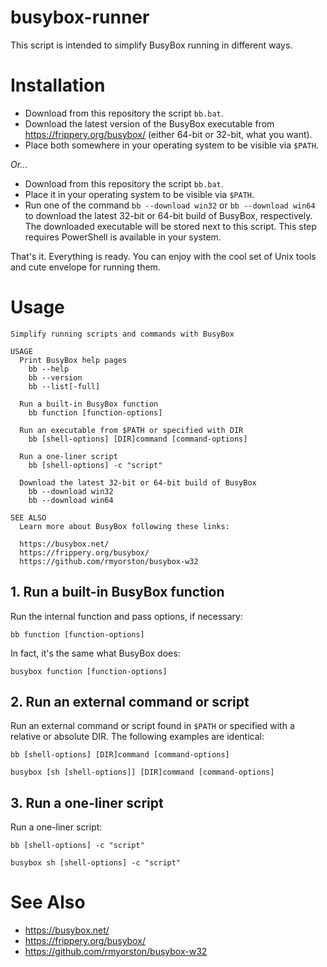 # busybox-runner

This script is intended to simplify BusyBox running in different ways.

# Installation

* Download from this repository the script `bb.bat`.
* Download the latest version of the BusyBox executable from https://frippery.org/busybox/ (either 64-bit or 32-bit, what you want).
* Place both somewhere in your operating system to be visible via `$PATH`.

_Or..._

* Download from this repository the script `bb.bat`.
* Place it in your operating system to be visible via `$PATH`.
* Run one of the command `bb --download win32` or `bb --download win64` to download the latest 32-bit or 64-bit build of BusyBox, respectively. The downloaded executable will be stored next to this script. This step requires PowerShell is available in your system.

That's it. Everything is ready. You can enjoy with the cool set of Unix tools and cute envelope for running them.

# Usage

```
Simplify running scripts and commands with BusyBox

USAGE
  Print BusyBox help pages
    bb --help
    bb --version
    bb --list[-full]

  Run a built-in BusyBox function
    bb function [function-options]

  Run an executable from $PATH or specified with DIR
    bb [shell-options] [DIR]command [command-options]

  Run a one-liner script
    bb [shell-options] -c "script"

  Download the latest 32-bit or 64-bit build of BusyBox
    bb --download win32
    bb --download win64

SEE ALSO
  Learn more about BusyBox following these links:

  https://busybox.net/
  https://frippery.org/busybox/
  https://github.com/rmyorston/busybox-w32
```

## 1. Run a built-in BusyBox function

Run the internal function and pass options, if necessary:

```
bb function [function-options]
```

In fact, it's the same what BusyBox does:

```
busybox function [function-options]
```

## 2. Run an external command or script

Run an external command or script found in `$PATH` or specified with a relative or absolute DIR. The following examples are identical:

```
bb [shell-options] [DIR]command [command-options]
```

```
busybox [sh [shell-options]] [DIR]command [command-options]
```

## 3. Run a one-liner script

Run a one-liner script:

```
bb [shell-options] -c "script"
```

```
busybox sh [shell-options] -c "script"
```

# See Also

* https://busybox.net/
* https://frippery.org/busybox/
* https://github.com/rmyorston/busybox-w32
